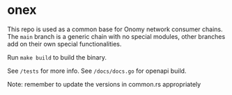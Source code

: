 
# onex

This repo is used as a common base for Onomy network consumer chains. The `main` branch is a generic chain with no special modules, other branches add on their own special functionalities.

Run `make build` to build the binary.

See `/tests` for more info. See `/docs/docs.go` for openapi build.

Note: remember to update the versions in common.rs appropriately
